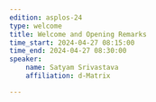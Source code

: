 ```yaml
---
edition: asplos-24
type: welcome
title: Welcome and Opening Remarks
time_start: 2024-04-27 08:15:00
time_end: 2024-04-27 08:30:00
speaker:
    name: Satyam Srivastava  
    affiliation: d-Matrix

---
```

